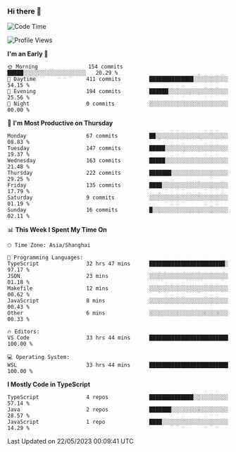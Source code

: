 ### Hi there 👋

<!--
**waynelwz/waynelwz** is a ✨ _special_ ✨ repository because its `README.md` (this file) appears on your GitHub profile.

Here are some ideas to get you started:

- 🔭 I’m currently working on ...
- 🌱 I’m currently learning ...
- 👯 I’m looking to collaborate on ...
- 🤔 I’m looking for help with ...
- 💬 Ask me about ...
- 📫 How to reach me: ...
- 😄 Pronouns: ...
- ⚡ Fun fact: ...
-->

<!--START_SECTION:waka-->
![Code Time](http://img.shields.io/badge/Code%20Time-1%2C443%20hrs%202%20mins-blue)

![Profile Views](http://img.shields.io/badge/Profile%20Views-0-blue)

**I'm an Early 🐤** 

```text
🌞 Morning                154 commits         █████░░░░░░░░░░░░░░░░░░░░   20.29 % 
🌆 Daytime                411 commits         ██████████████░░░░░░░░░░░   54.15 % 
🌃 Evening                194 commits         ██████░░░░░░░░░░░░░░░░░░░   25.56 % 
🌙 Night                  0 commits           ░░░░░░░░░░░░░░░░░░░░░░░░░   00.00 % 
```
📅 **I'm Most Productive on Thursday** 

```text
Monday                   67 commits          ██░░░░░░░░░░░░░░░░░░░░░░░   08.83 % 
Tuesday                  147 commits         █████░░░░░░░░░░░░░░░░░░░░   19.37 % 
Wednesday                163 commits         █████░░░░░░░░░░░░░░░░░░░░   21.48 % 
Thursday                 222 commits         ███████░░░░░░░░░░░░░░░░░░   29.25 % 
Friday                   135 commits         ████░░░░░░░░░░░░░░░░░░░░░   17.79 % 
Saturday                 9 commits           ░░░░░░░░░░░░░░░░░░░░░░░░░   01.19 % 
Sunday                   16 commits          █░░░░░░░░░░░░░░░░░░░░░░░░   02.11 % 
```


📊 **This Week I Spent My Time On** 

```text
🕑︎ Time Zone: Asia/Shanghai

💬 Programming Languages: 
TypeScript               32 hrs 47 mins      ████████████████████████░   97.17 % 
JSON                     23 mins             ░░░░░░░░░░░░░░░░░░░░░░░░░   01.18 % 
Makefile                 12 mins             ░░░░░░░░░░░░░░░░░░░░░░░░░   00.62 % 
JavaScript               8 mins              ░░░░░░░░░░░░░░░░░░░░░░░░░   00.43 % 
Other                    6 mins              ░░░░░░░░░░░░░░░░░░░░░░░░░   00.33 % 

🔥 Editors: 
VS Code                  33 hrs 44 mins      █████████████████████████   100.00 % 

💻 Operating System: 
WSL                      33 hrs 44 mins      █████████████████████████   100.00 % 
```

**I Mostly Code in TypeScript** 

```text
TypeScript               4 repos             ██████████████░░░░░░░░░░░   57.14 % 
Java                     2 repos             ███████░░░░░░░░░░░░░░░░░░   28.57 % 
JavaScript               1 repo              ████░░░░░░░░░░░░░░░░░░░░░   14.29 % 
```




 Last Updated on 22/05/2023 00:09:41 UTC
<!--END_SECTION:waka-->
